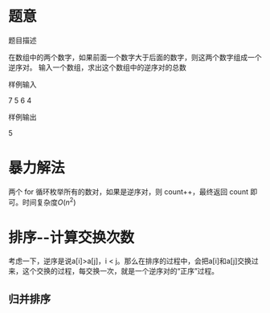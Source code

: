 # 题意
题目描述

在数组中的两个数字，如果前面一个数字大于后面的数字，则这两个数字组成一个逆序对。 输入一个数组，求出这个数组中的逆序对的总数

样例输入

7 5 6 4

样例输出

5

# 暴力解法
两个 for 循环枚举所有的数对，如果是逆序对，则 count++，最终返回 count 即可。时间复杂度$O(n^2)$

# 排序--计算交换次数
考虑一下，逆序是说a[i]>a[j]，i < j。那么在排序的过程中，会把a[i]和a[j]交换过来，这个交换的过程，每交换一次，就是一个逆序对的“正序”过程。

## 归并排序
